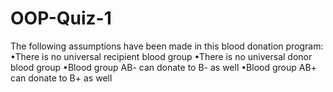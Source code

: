 # OOP-Quiz-1

The following assumptions have been made in this blood donation program:
•There is no universal recipient blood group
•There is no universal donor blood group
•Blood group AB- can donate to B- as well
•Blood group AB+ can donate to B+ as well
